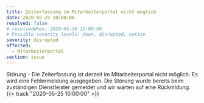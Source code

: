 ```yaml
---
title: Zeiterfassung im Mitarbeiterportal nicht möglich
date: 2020-05-25 10:00:00
resolved: false
# resolvedWhen: 2020-05-30 16:00:00
# Possible severity levels: down, disrupted, notice
severity: disrupted
affected:
  - Mitarbeiterportal
section: issue
---
```


*Störung* - Die Zeiterfassung ist derzeit im Mitarbeiterportal nicht möglich. Es wird eine Fehlermeldung ausgegeben. Die Störung wurde bereits beim zuständigen Dienstleister gemeldet und wir warten auf eine Rückmldung. {{< track "2020-05-25 10:00:00" >}}
